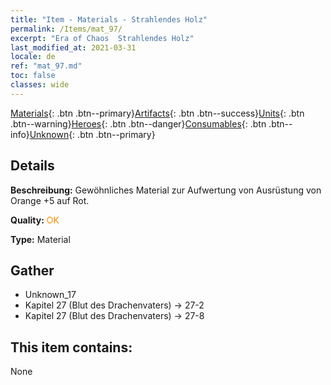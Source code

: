 ```yaml
---
title: "Item - Materials - Strahlendes Holz"
permalink: /Items/mat_97/
excerpt: "Era of Chaos  Strahlendes Holz"
last_modified_at: 2021-03-31
locale: de
ref: "mat_97.md"
toc: false
classes: wide
---
```

 [Materials](/de/Items/){: .btn .btn--primary}[Artifacts](/de/Items/Artifacts/){: .btn .btn--success}[Units](/de/Items/Units/){: .btn .btn--warning}[Heroes](/de/Items/Heroes/){: .btn .btn--danger}[Consumables](/de/Items/Consumables/){: .btn .btn--info}[Unknown](/de/Items/Unknown/){: .btn .btn--primary}

## Details
 **Beschreibung:** Gewöhnliches Material zur Aufwertung von Ausrüstung von Orange +5 auf Rot.

 **Quality:** <span style="color: #FF8C00">OK</span>

 **Type:** Material

## Gather

*    Unknown_17 
*    Kapitel 27 (Blut des Drachenvaters) -> 27-2 
*    Kapitel 27 (Blut des Drachenvaters) -> 27-8 

## This item contains:

  None

